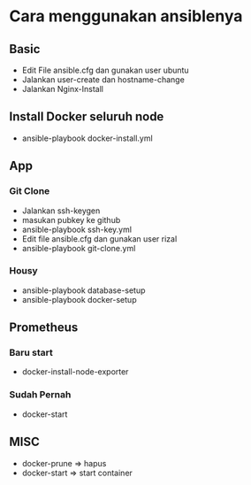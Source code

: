 # Cara menggunakan ansiblenya

## Basic

- Edit File ansible.cfg dan gunakan user ubuntu
- Jalankan user-create dan hostname-change
- Jalankan Nginx-Install


## Install Docker seluruh node
- ansible-playbook docker-install.yml

## App
### Git Clone

- Jalankan ssh-keygen
- masukan pubkey ke github
- ansible-playbook ssh-key.yml
- Edit file ansible.cfg dan gunakan user rizal
- ansible-playbook git-clone.yml

### Housy
- ansible-playbook database-setup
- ansible-playbook docker-setup


## Prometheus

### Baru start

- docker-install-node-exporter

### Sudah Pernah

- docker-start

## MISC

- docker-prune => hapus
- docker-start => start container
